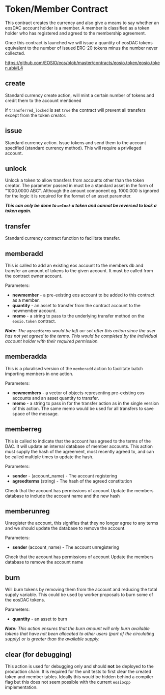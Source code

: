 # Token/Member Contract

This contract creates the currency and also give a means to say whether an eosDAC account holder is a member.  A member is classified as a token holder who has registered and agreed to the membership agreement.

Once this contract is launched we will issue a quantity of eosDAC tokens equivalent to the number of issued ERC-20 tokens minus the number never collected.

https://github.com/EOSIO/eos/blob/master/contracts/eosio.token/eosio.token.abi#L4

## create
Standard currency create action, will mint a certain number of tokens and credit them to the account mentioned

if `transferred_locked` is set `true` the contract will prevent all transfers except from the token creator.

## issue

Standard currency action. Issue tokens and send them to the account specified (standard currency method).  This will require a privileged account.

## unlock

Unlock a token to allow transfers from accounts other than the token creator. The parameter passed in must be a standard asset in the form of "1000.0000 ABC". Although the amount component eg. 1000.000 is ignored for the logic it is required for the format of an asset parameter.

***This can only be done to `unlock` a token and cannot be reversed to lock a token again.***

## transfer

Standard currency contract function to facilitate transfer.

## memberadd

This is called to add an existing eos account to the members db and transfer an amount of tokens to the given account. It must be called from the contract owner account.

Parameters:

* **newmember** - a pre-existing eos account to be added to this contract as a member.
* **quantity** - an asset to transfer from the contract account to the newmember account.
* **memo** - a string to pass to the underlying transfer method on the `eosio.token` contract.

***Note:*** *The `agreedterms` would be left un-set after this action since the user has not yet agreed to the terms. This would be completed by the individual account holder with their required permission.*

## memberadda
This is a pluralised version of the `memberadd` action to facilitate batch importing members in one action.

Parameters:

* **newmembers** - a vector of objects representing pre-existing eos accounts and an asset quantity to transfer.
* **memo** - a string to pass in for the transfer action as in the single version of this action. The same memo would be used for all transfers to save space of the message.

## memberreg

This is called to indicate that the account has agreed to the terms of the DAC.  It will update an internal database of member accounts.  This action must supply the hash of the agreement, most recently agreed to, and can be called multiple times to update the hash.

Parameters:

* **sender** - (account_name) - The account registering
* **agreedterms** (string) - The hash of the agreed constitution

Check that the account has permissions of account
Update the members database to include the account name and the new hash

## memberunreg

Unregister the account, this signifies that they no longer agree to any terms and we should update the database to remove the account.

Parameters:

* **sender** (account_name) - The account unregistering

Check that the account has permissions of account
Update the members database to remove the account name


## burn

Will burn tokens by removing them from the account and reducing the total supply variable. This could be used by worker proposals to burn some of the eosDAC tokens.

Parameters:

* **quantity** - an asset to burn

***Note:*** *This action ensures that the burn amount will only burn available tokens that have not been allocated to other users (part of the circulating supply) or is greater than the available supply.*


## clear (for debugging)

This action is used for debugging only and should **not** be deployed to the production chain.
It is required for the unit tests to first clear the created token and member tables. Ideally this would be hidden behind a compiler flag but this does not seem possible with the current `eosiocpp` implementation.